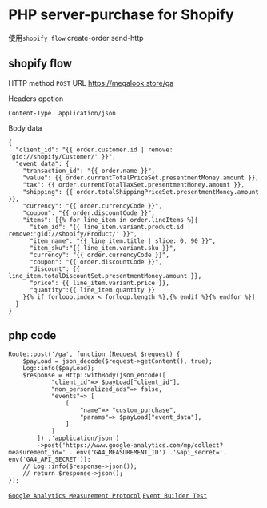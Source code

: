 # PHP server-purchase for Shopify

使用`shopify flow` create-order send-http


## shopify flow

HTTP method `POST`
URL  https://megalook.store/ga

Headers opotion
```
Content-Type  application/json
```

Body data

```
{
  "client_id": "{{ order.customer.id | remove: 'gid://shopify/Customer/' }}",
  "event_data": {
    "transaction_id": "{{ order.name }}",
    "value": {{ order.currentTotalPriceSet.presentmentMoney.amount }},
    "tax": {{ order.currentTotalTaxSet.presentmentMoney.amount }},
    "shipping": {{ order.totalShippingPriceSet.presentmentMoney.amount }},
    "currency": "{{ order.currencyCode }}",
    "coupon": "{{ order.discountCode }}",
    "items": [{% for line_item in order.lineItems %}{
      "item_id": "{{ line_item.variant.product.id | remove:'gid://shopify/Product/' }}",
      "item_name": "{{ line_item.title | slice: 0, 90 }}",
      "item_sku":"{{ line_item.variant.sku }}",
      "currency": "{{ order.currencyCode }}",
      "coupon": "{{ order.discountCode }}",
      "discount": {{ line_item.totalDiscountSet.presentmentMoney.amount }},
      "price": {{ line_item.variant.price }},
      "quantity":{{ line_item.quantity }}
    }{% if forloop.index < forloop.length %},{% endif %}{% endfor %}]
  }
}
```

## php code

```
Route::post('/ga', function (Request $request) {
    $payLoad = json_decode($request->getContent(), true);
    Log::info($payLoad);
    $response = Http::withBody(json_encode([
            "client_id"=> $payLoad["client_id"],
            "non_personalized_ads"=> false,
            "events"=> [
                [
                    "name"=> "custom_purchase",
                    "params"=> $payLoad["event_data"],
                ]
            ]
        ]) ,'application/json')
        ->post('https://www.google-analytics.com/mp/collect?measurement_id=' . env('GA4_MEASUREMENT_ID') .'&api_secret='. env('GA4_API_SECRET'));
    // Log::info($response->json());
    // return $response->json();
});
```

[` Google Analytics Measurement Protocol `](https://developers.google.com/analytics/devguides/collection/protocol/ga4/reference/events#purchase)
[` Event Builder Test `](https://ga-dev-tools.google/ga4/event-builder/)
